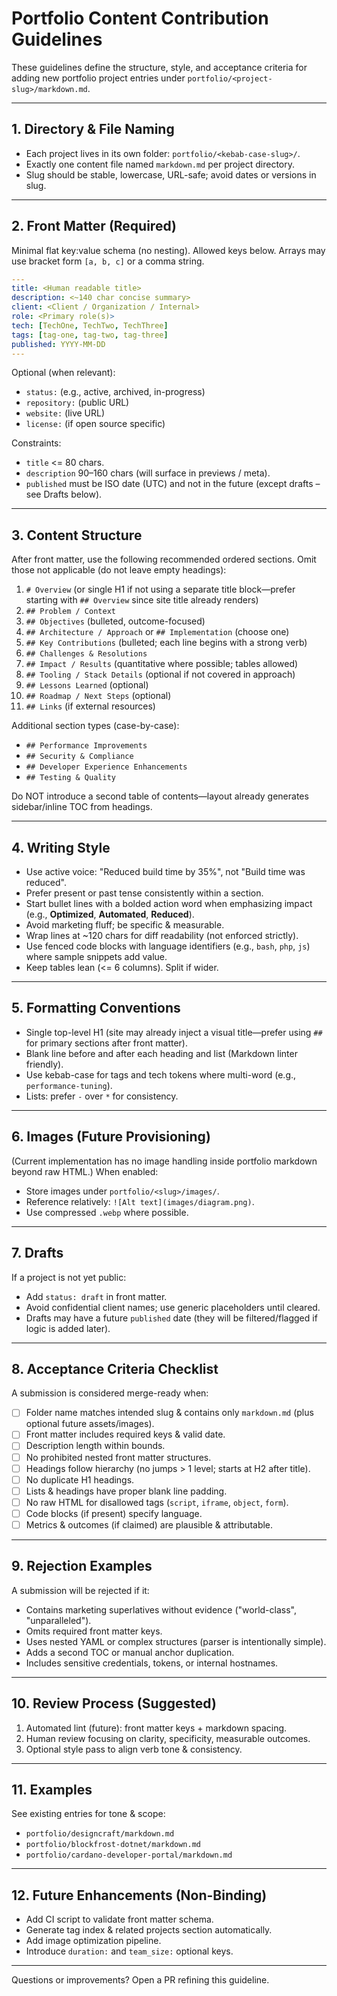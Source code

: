 # Portfolio Content Contribution Guidelines

These guidelines define the structure, style, and acceptance criteria for adding new portfolio project entries under `portfolio/<project-slug>/markdown.md`.

---

## 1. Directory & File Naming

- Each project lives in its own folder: `portfolio/<kebab-case-slug>/`.
- Exactly one content file named `markdown.md` per project directory.
- Slug should be stable, lowercase, URL-safe; avoid dates or versions in slug.

---

## 2. Front Matter (Required)

Minimal flat key:value schema (no nesting). Allowed keys below. Arrays may use bracket form `[a, b, c]` or a comma string.

```yaml
---
title: <Human readable title>
description: <~140 char concise summary>
client: <Client / Organization / Internal>
role: <Primary role(s)>
tech: [TechOne, TechTwo, TechThree]
tags: [tag-one, tag-two, tag-three]
published: YYYY-MM-DD
---
```

Optional (when relevant):

- `status:` (e.g., active, archived, in-progress)
- `repository:` (public URL)
- `website:` (live URL)
- `license:` (if open source specific)

Constraints:

- `title` <= 80 chars.
- `description` 90–160 chars (will surface in previews / meta).
- `published` must be ISO date (UTC) and not in the future (except drafts – see Drafts below).

---

## 3. Content Structure

After front matter, use the following recommended ordered sections. Omit those not applicable (do not leave empty headings):

1. `# Overview` (or single H1 if not using a separate title block—prefer starting with `## Overview` since site title already renders)
2. `## Problem / Context`
3. `## Objectives` (bulleted, outcome-focused)
4. `## Architecture / Approach` or `## Implementation` (choose one)
5. `## Key Contributions` (bulleted; each line begins with a strong verb)
6. `## Challenges & Resolutions`
7. `## Impact / Results` (quantitative where possible; tables allowed)
8. `## Tooling / Stack Details` (optional if not covered in approach)
9. `## Lessons Learned` (optional)
10. `## Roadmap / Next Steps` (optional)
11. `## Links` (if external resources)

Additional section types (case-by-case):

- `## Performance Improvements`
- `## Security & Compliance`
- `## Developer Experience Enhancements`
- `## Testing & Quality`

Do NOT introduce a second table of contents—layout already generates sidebar/inline TOC from headings.

---

## 4. Writing Style

- Use active voice: "Reduced build time by 35%", not "Build time was reduced".
- Prefer present or past tense consistently within a section.
- Start bullet lines with a bolded action word when emphasizing impact (e.g., **Optimized**, **Automated**, **Reduced**).
- Avoid marketing fluff; be specific & measurable.
- Wrap lines at ~120 chars for diff readability (not enforced strictly).
- Use fenced code blocks with language identifiers (e.g., `bash`, `php`, `js`) where sample snippets add value.
- Keep tables lean (<= 6 columns). Split if wider.

---

## 5. Formatting Conventions

- Single top-level H1 (site may already inject a visual title—prefer using `##` for primary sections after front matter).
- Blank line before and after each heading and list (Markdown linter friendly).
- Use kebab-case for tags and tech tokens where multi-word (e.g., `performance-tuning`).
- Lists: prefer `-` over `*` for consistency.

---

## 6. Images (Future Provisioning)

(Current implementation has no image handling inside portfolio markdown beyond raw HTML.) When enabled:

- Store images under `portfolio/<slug>/images/`.
- Reference relatively: `![Alt text](images/diagram.png)`.
- Use compressed `.webp` where possible.

---

## 7. Drafts

If a project is not yet public:

- Add `status: draft` in front matter.
- Avoid confidential client names; use generic placeholders until cleared.
- Drafts may have a future `published` date (they will be filtered/flagged if logic is added later).

---

## 8. Acceptance Criteria Checklist

A submission is considered merge-ready when:

- [ ] Folder name matches intended slug & contains only `markdown.md` (plus optional future assets/images).
- [ ] Front matter includes required keys & valid date.
- [ ] Description length within bounds.
- [ ] No prohibited nested front matter structures.
- [ ] Headings follow hierarchy (no jumps > 1 level; starts at H2 after title).
- [ ] No duplicate H1 headings.
- [ ] Lists & headings have proper blank line padding.
- [ ] No raw HTML for disallowed tags (`script`, `iframe`, `object`, `form`).
- [ ] Code blocks (if present) specify language.
- [ ] Metrics & outcomes (if claimed) are plausible & attributable.

---

## 9. Rejection Examples

A submission will be rejected if it:

- Contains marketing superlatives without evidence ("world-class", "unparalleled").
- Omits required front matter keys.
- Uses nested YAML or complex structures (parser is intentionally simple).
- Adds a second TOC or manual anchor duplication.
- Includes sensitive credentials, tokens, or internal hostnames.

---

## 10. Review Process (Suggested)

1. Automated lint (future): front matter keys + markdown spacing.
2. Human review focusing on clarity, specificity, measurable outcomes.
3. Optional style pass to align verb tone & consistency.

---

## 11. Examples

See existing entries for tone & scope:

- `portfolio/designcraft/markdown.md`
- `portfolio/blockfrost-dotnet/markdown.md`
- `portfolio/cardano-developer-portal/markdown.md`

---

## 12. Future Enhancements (Non-Binding)

- Add CI script to validate front matter schema.
- Generate tag index & related projects section automatically.
- Add image optimization pipeline.
- Introduce `duration:` and `team_size:` optional keys.

---
Questions or improvements? Open a PR refining this guideline.
